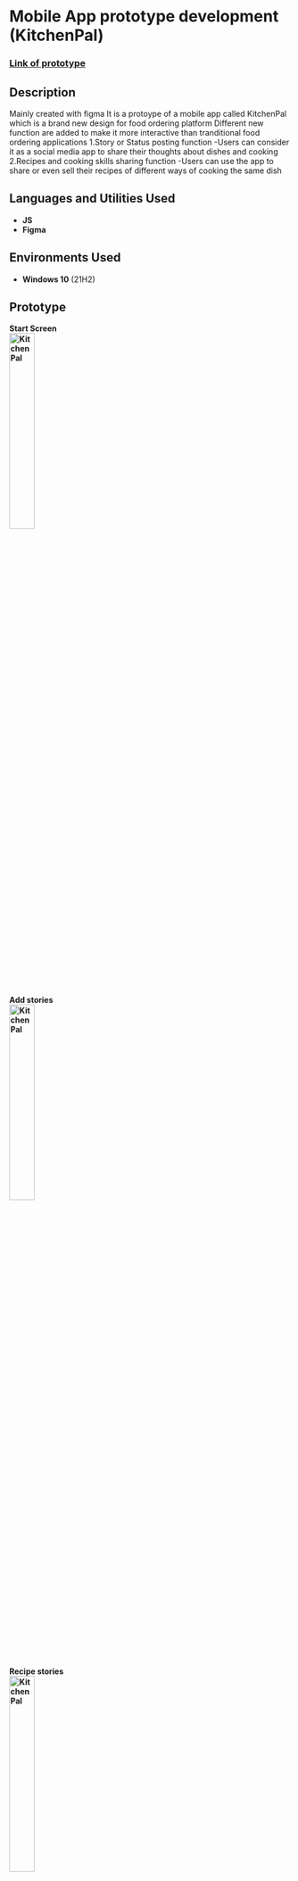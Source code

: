 <h1>Mobile App prototype development (KitchenPal)</h1>

 ### [Link of prototype](https://www.figma.com/proto/woIJ3CAmbvuD9xkB99jZ8l/Group-7-%2B-KitchenPal?type=design&node-id=201-2842&t=tJSMlNG9yOb8HFKL-1&scaling=scale-down&page-id=201%3A2841&mode=design)

<h2>Description</h2>
Mainly created with figma
It is a protoype of a mobile app called KitchenPal which is a brand new design for food ordering platform 
Different new function are added to make it more interactive than tranditional food ordering applications
1.Story or Status posting function 
 -Users can consider it as a social media app to share their thoughts about dishes and cooking
2.Recipes and cooking skills sharing function
 -Users can use the app to share or even sell their recipes of different ways of cooking the same dish
<br />


<h2>Languages and Utilities Used</h2>

- <b>JS</b>
- <b>Figma</b>


<h2>Environments Used </h2>

- <b>Windows 10</b> (21H2)

<h2>Prototype</h2>
<p >
<b>Start Screen<b/> <br/>
<img src="https://i.imgur.com/ugWvoNd.jpg" height="30%" width="30%" alt="KitchenPal"/>
<br />
<br />
<b>Add stories<b/>  <br/>
<img src="https://i.imgur.com/9mDCxhD.png" height="=30%" width="30%" alt="KitchenPal"/>
<br />
<br />
<b>Recipe stories<b/> <br/>
<img src="https://i.imgur.com/AXHekrj.png" height="30%" width="30%" alt="KitchenPal"/>
<br />
<br />
<b>Recipe details</b>  <br/>
<img src="https://i.imgur.com/uvZLOex.png" height="30%" width="30%" alt="KitchenPal"/>
</p>

<!--
 ```diff
- text in red
+ text in green
! text in orange
# text in gray
@@ text in purple (and bold)@@
```
--!>
